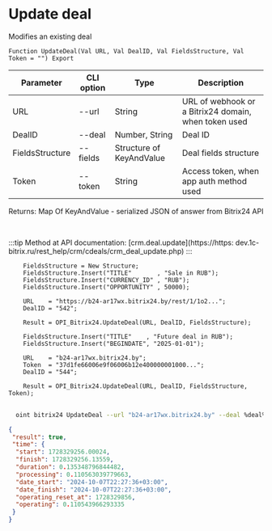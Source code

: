 ﻿---
sidebar_position: 5
---

# Update deal
 Modifies an existing deal



`Function UpdateDeal(Val URL, Val DealID, Val FieldsStructure, Val Token = "") Export`

  | Parameter | CLI option | Type | Description |
  |-|-|-|-|
  | URL | --url | String | URL of webhook or a Bitrix24 domain, when token used |
  | DealID | --deal | Number, String | Deal ID |
  | FieldsStructure | --fields | Structure of KeyAndValue | Deal fields structure |
  | Token | --token | String | Access token, when app auth method used |

  
  Returns:  Map Of KeyAndValue - serialized JSON of answer from Bitrix24 API

<br/>

:::tip
Method at API documentation: [crm.deal.update](https://https:
dev.1c-bitrix.ru/rest_help/crm/cdeals/crm_deal_update.php)
:::
<br/>


```bsl title="Code example"
    FieldsStructure = New Structure;
    FieldsStructure.Insert("TITLE"       , "Sale in RUB");
    FieldsStructure.Insert("CURRENCY_ID" , "RUB");
    FieldsStructure.Insert("OPPORTUNITY" , 50000);

    URL    = "https://b24-ar17wx.bitrix24.by/rest/1/1o2...";
    DealID = "542";

    Result = OPI_Bitrix24.UpdateDeal(URL, DealID, FieldsStructure);

    FieldsStructure.Insert("TITLE"    , "Future deal in RUB");
    FieldsStructure.Insert("BEGINDATE", "2025-01-01");

    URL    = "b24-ar17wx.bitrix24.by";
    Token  = "37d1fe66006e9f06006b12e400000001000...";
    DealID = "544";

    Result = OPI_Bitrix24.UpdateDeal(URL, DealID, FieldsStructure, Token);
```



```sh title="CLI command example"
    
  oint bitrix24 UpdateDeal --url "b24-ar17wx.bitrix24.by" --deal %deal% --fields %fields% --token "6476c766006e9f06006b12e400000001000..."

```

```json title="Result"
{
 "result": true,
 "time": {
  "start": 1728329256.00024,
  "finish": 1728329256.13559,
  "duration": 0.135348796844482,
  "processing": 0.110563039779663,
  "date_start": "2024-10-07T22:27:36+03:00",
  "date_finish": "2024-10-07T22:27:36+03:00",
  "operating_reset_at": 1728329856,
  "operating": 0.110543966293335
 }
}
```
